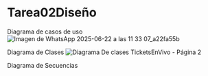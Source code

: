 # Tarea02Diseño


Diagrama de casos de uso
![Imagen de WhatsApp 2025-06-22 a las 11 33 07_a22fa55b](https://github.com/user-attachments/assets/0df8a757-505b-4cd5-a8a8-0ab3fb50f1c3)

Diagrama de Clases
![Diagrama De clases TicketsEnVivo - Página 2](https://github.com/user-attachments/assets/83f26426-c0d4-4114-b595-639b2d972e06)

Diagrama de Secuencias

